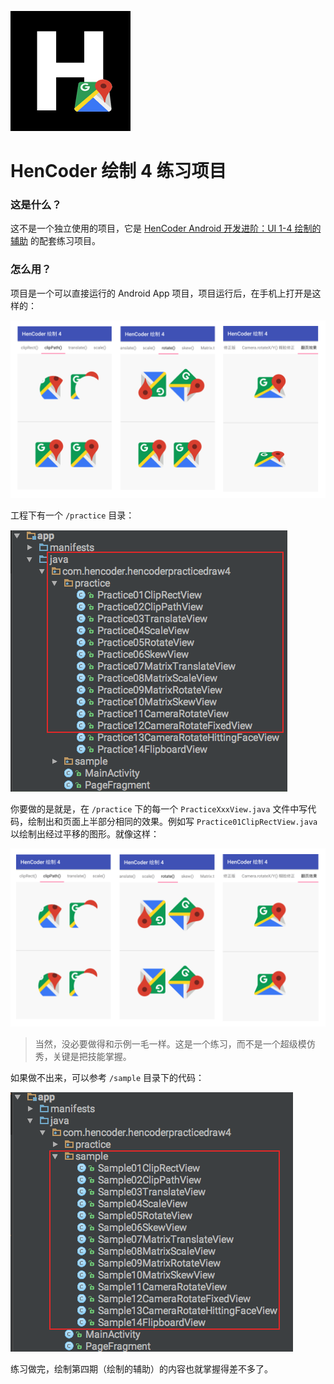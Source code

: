 ![](images/icon.png)

HenCoder 绘制 4 练习项目
===

### 这是什么？

这不是一个独立使用的项目，它是 [HenCoder Android 开发进阶：UI 1-4 绘制的辅助](http://hencoder.com/ui-1-4) 的配套练习项目。

### 怎么用？

项目是一个可以直接运行的 Android App 项目，项目运行后，在手机上打开是这样的：

![](images/preview.png)

工程下有一个 `/practice` 目录：

![](images/project_practice.png)

你要做的是就是，在 `/practice` 下的每一个 `PracticeXxxView.java` 文件中写代码，绘制出和页面上半部分相同的效果。例如写 `Practice01ClipRectView.java` 以绘制出经过平移的图形。就像这样：

![](images/preview_after.png)

> 当然，没必要做得和示例一毛一样。这是一个练习，而不是一个超级模仿秀，关键是把技能掌握。

如果做不出来，可以参考 `/sample` 目录下的代码：

![](images/project_sample.png)

练习做完，绘制第四期（绘制的辅助）的内容也就掌握得差不多了。